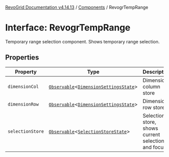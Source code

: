 [RevoGrid Documentation v4.14.13](README.md) / [Components](Namespace.Components.md) / RevogrTempRange

# Interface: RevogrTempRange

Temporary range selection component. Shows temporary range selection.

## Properties

| Property | Type | Description | Defined in |
| ------ | ------ | ------ | ------ |
| `dimensionCol` | [`Observable`](TypeAlias.Observable.md)\<[`DimensionSettingsState`](Interface.DimensionSettingsState.md)\> | Dimension column store | [src/components.d.ts:702](https://github.com/revolist/revogrid/blob/4eff1607ca8ee7d75f31750c713182488767268a/src/components.d.ts#L702) |
| `dimensionRow` | [`Observable`](TypeAlias.Observable.md)\<[`DimensionSettingsState`](Interface.DimensionSettingsState.md)\> | Dimension row store | [src/components.d.ts:706](https://github.com/revolist/revogrid/blob/4eff1607ca8ee7d75f31750c713182488767268a/src/components.d.ts#L706) |
| `selectionStore` | [`Observable`](TypeAlias.Observable.md)\<[`SelectionStoreState`](TypeAlias.SelectionStoreState.md)\> | Selection store, shows current selection and focus | [src/components.d.ts:710](https://github.com/revolist/revogrid/blob/4eff1607ca8ee7d75f31750c713182488767268a/src/components.d.ts#L710) |
